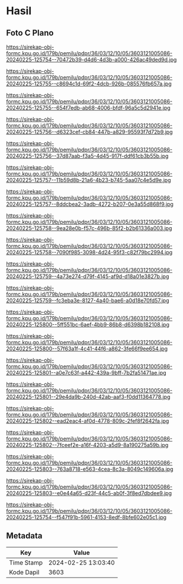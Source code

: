# Hasil

## Foto C Plano

https://sirekap-obj-formc.kpu.go.id/179b/pemilu/pdpr/36/03/12/10/05/3603121005086-20240225-125754--70472b39-d4d6-4d3b-a000-426ac49ded9d.jpg

https://sirekap-obj-formc.kpu.go.id/179b/pemilu/pdpr/36/03/12/10/05/3603121005086-20240225-125755--c8694c1d-69f2-4dcb-926b-085576fb657a.jpg

https://sirekap-obj-formc.kpu.go.id/179b/pemilu/pdpr/36/03/12/10/05/3603121005086-20240225-125755--654f7edb-ab68-4006-bfdf-96a5c5d2941e.jpg

https://sirekap-obj-formc.kpu.go.id/179b/pemilu/pdpr/36/03/12/10/05/3603121005086-20240225-125756--d6323cef-cb84-447b-a829-95593f7d72b9.jpg

https://sirekap-obj-formc.kpu.go.id/179b/pemilu/pdpr/36/03/12/10/05/3603121005086-20240225-125756--37d87aab-f3a5-4d45-917f-ddf61cb3b55b.jpg

https://sirekap-obj-formc.kpu.go.id/179b/pemilu/pdpr/36/03/12/10/05/3603121005086-20240225-125757--11b59d8b-21a6-4b23-b745-5aa07c4e5d9e.jpg

https://sirekap-obj-formc.kpu.go.id/179b/pemilu/pdpr/36/03/12/10/05/3603121005086-20240225-125757--8ddcbea2-3adb-4272-b207-0e3a55d868f9.jpg

https://sirekap-obj-formc.kpu.go.id/179b/pemilu/pdpr/36/03/12/10/05/3603121005086-20240225-125758--9ea28e0b-f57c-496b-85f2-b2b61336a003.jpg

https://sirekap-obj-formc.kpu.go.id/179b/pemilu/pdpr/36/03/12/10/05/3603121005086-20240225-125758--7090f985-3098-4d24-95f3-c82f79bc2994.jpg

https://sirekap-obj-formc.kpu.go.id/179b/pemilu/pdpr/36/03/12/10/05/3603121005086-20240225-125759--4a73e274-d79f-4145-af9d-d18a01e3827b.jpg

https://sirekap-obj-formc.kpu.go.id/179b/pemilu/pdpr/36/03/12/10/05/3603121005086-20240225-125759--fc3eba3e-8127-4a40-bae6-a0d18e70fd57.jpg

https://sirekap-obj-formc.kpu.go.id/179b/pemilu/pdpr/36/03/12/10/05/3603121005086-20240225-125800--5ff551bc-6aef-4bb9-86b8-d6398b182108.jpg

https://sirekap-obj-formc.kpu.go.id/179b/pemilu/pdpr/36/03/12/10/05/3603121005086-20240225-125800--57f63a1f-4c41-44f6-a862-3fe66f9ee654.jpg

https://sirekap-obj-formc.kpu.go.id/179b/pemilu/pdpr/36/03/12/10/05/3603121005086-20240225-125801--a0e7c63f-a442-439a-9bff-7b2fa51471ae.jpg

https://sirekap-obj-formc.kpu.go.id/179b/pemilu/pdpr/36/03/12/10/05/3603121005086-20240225-125801--29e4da9b-240d-42ab-aaf3-f0dd11364778.jpg

https://sirekap-obj-formc.kpu.go.id/179b/pemilu/pdpr/36/03/12/10/05/3603121005086-20240225-125802--ead2eac4-af0d-4778-809c-2fef8f2642fa.jpg

https://sirekap-obj-formc.kpu.go.id/179b/pemilu/pdpr/36/03/12/10/05/3603121005086-20240225-125802--7fceef2e-a16f-4203-a5d9-8a190275a59b.jpg

https://sirekap-obj-formc.kpu.go.id/179b/pemilu/pdpr/36/03/12/10/05/3603121005086-20240225-125803--763a8718-e563-4cea-8c3a-8049c149606a.jpg

https://sirekap-obj-formc.kpu.go.id/179b/pemilu/pdpr/36/03/12/10/05/3603121005086-20240225-125803--e0e44a65-d23f-44c5-ab0f-3f8ed7dbdee9.jpg

https://sirekap-obj-formc.kpu.go.id/179b/pemilu/pdpr/36/03/12/10/05/3603121005086-20240225-125754--f547f91b-5961-4153-8edf-8bfe602e05c1.jpg


## Metadata

| Key        | Value               |
| ---------- | ------------------- |
| Time Stamp | 2024-02-25 13:03:40 |
| Kode Dapil | 3603                |




